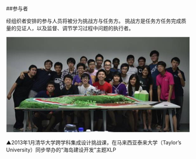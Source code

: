 ##参与者

经组织者安排的参与人员将被分为挑战方与任务方。
挑战方是任务方任务完成质量的见证人，以及监督、调节学习过程中问题的执行者。

![0](../assets/role_definition/participant/00.jpg)

▲2013年1月清华大学跨学科集成设计挑战课，在马来西亚泰来大学（Taylor’s University）同步举办的“海岛建设开发”主题XLP
